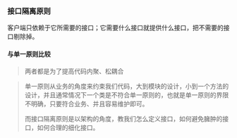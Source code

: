 ### 接口隔离原则



客户端只依赖于它所需要的接口；它需要什么接口就提供什么接口，把不需要的接口剔除掉。 





#### 与单一原则比较

> 两者都是为了提高代码内聚、松耦合

> ​	单一原则从业务的角度来约束我们代码，大到模块的设计，小到一个方法的设计，并且通常情况下一个类是不符合单一原则的，也就是单一原则的界限不明确，只要符合业务、并且容易维护即可。
>
> ​	而接口隔离原则是以架构的角度，教我们怎么定义接口，如何避免臃肿的接口，如何合理的细化接口。

